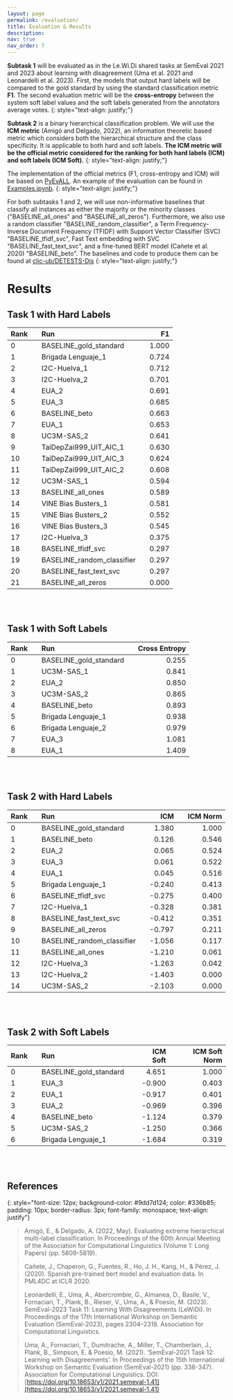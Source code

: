 ```yaml
---
layout: page
permalink: /evaluation/
title: Evaluation & Results
description:
nav: true
nav_order: 7
---
```


**Subtask 1** will be evaluated as in the Le.Wi.Di shared tasks at
SemEval 2021 and 2023 about learning with disagreement (Uma et al. 2021 and Leonardelli et al. 2023).
First, the models that output hard labels will be compared to the gold standard by using the standard
classification metric **F1**. The second evaluation metric will be the **cross-entropy** between the system
soft label values and the soft labels generated from the annotators average votes.
{: style="text-align: justify;"}

**Subtask 2** is a binary hierarchical classification problem. We will use
  the **ICM metric** (Amigó and Delgado, 2022), an information theoretic based metric which
  considers both the hierarchical structure and the class specificity. It is applicable to both hard and
  soft labels. **The ICM metric will be the official metric considered for the ranking for both hard labels (ICM)
  and soft labels (ICM Soft).**
{: style="text-align: justify;"}

The implementation of the official metrics (F1, cross-entropy and ICM) will be based on [PyEvALL](https://github.com/UNEDLENAR/PyEvALL).
An example of the evaluation can be found in [Examples.ipynb](https://github.com/clic-ub/DETESTS-Dis/blob/main/Examples.ipynb).
{: style="text-align: justify;"}

For both subtasks 1 and 2, we will use non-informative baselines that classify all instances as either
the majority or the minority classes ("BASELINE_all_ones" and "BASELINE_all_zeros"). Furthermore, we also use a random
classifier "BASELINE_random_classifier", a Term Frequency-Inverse Document Frequency (TFIDF) with Support Vector Classifier (SVC) "BASELINE_tfidf_svc",
Fast Text embedding with SVC "BASELINE_fast_text_svc", and a fine-tuned BERT model (Cañete et al. 2020) "BASELINE_beto".
The baselines and code to produce them can be found at [clic-ub/DETESTS-Dis](https://github.com/clic-ub/DETESTS-Dis)
{: style="text-align: justify;"}

# Results

## Task 1 with Hard Labels


|   Rank |   | Run                        |   |    F1 |
|:-------|---|:---------------------------|---|------:|
|      0 |   | BASELINE_gold_standard     |   | 1.000 |
|      1 |   | Brigada Lenguaje_1         |   | 0.724 |
|      2 |   | I2C-Huelva_1               |   | 0.712 |
|      3 |   | I2C-Huelva_2               |   | 0.701 |
|      4 |   | EUA_2                      |   | 0.691 |
|      5 |   | EUA_3                      |   | 0.685 |
|      6 |   | BASELINE_beto              |   | 0.663 |
|      7 |   | EUA_1                      |   | 0.653 |
|      8 |   | UC3M-SAS_2                 |   | 0.641 |
|      9 |   | TaiDepZai999_UIT_AIC_1     |   | 0.630 |
|     10 |   | TaiDepZai999_UIT_AIC_3     |   | 0.624 |
|     11 |   | TaiDepZai999_UIT_AIC_2     |   | 0.608 |
|     12 |   | UC3M-SAS_1                 |   | 0.594 |
|     13 |   | BASELINE_all_ones          |   | 0.589 |
|     14 |   | VINE Bias Busters_1        |   | 0.581 |
|     15 |   | VINE Bias Busters_2        |   | 0.552 |
|     16 |   | VINE Bias Busters_3        |   | 0.545 |
|     17 |   | I2C-Huelva_3               |   | 0.375 |
|     18 |   | BASELINE_tfidf_svc         |   | 0.297 |
|     19 |   | BASELINE_random_classifier |   | 0.297 |
|     20 |   | BASELINE_fast_text_svc     |   | 0.297 |
|     21 |   | BASELINE_all_zeros         |   | 0.000 |

<br><br>

## Task 1 with Soft Labels

|   Rank |   | Run                    |   |   Cross Entropy |
|:-------|---|:-----------------------|---|----------------:|
|      0 |   | BASELINE_gold_standard |   |           0.255 |
|      1 |   | UC3M-SAS_1             |   |           0.841 |
|      2 |   | EUA_2                  |   |           0.850 |
|      3 |   | UC3M-SAS_2             |   |           0.865 |
|      4 |   | BASELINE_beto          |   |           0.893 |
|      5 |   | Brigada Lenguaje_1     |   |           0.938 |
|      6 |   | Brigada Lenguaje_2     |   |           0.979 |
|      7 |   | EUA_3                  |   |           1.081 |
|      8 |   | EUA_1                  |   |           1.409 |

<br><br>

## Task 2 with Hard Labels

|   Rank |   | Run                        |   |    ICM |   |   ICM Norm |
|:-------|---|:---------------------------|---|-------:|---|-----------:|
|      0 |   | BASELINE_gold_standard     |   |  1.380 |   |      1.000 |
|      1 |   | BASELINE_beto              |   |  0.126 |   |      0.546 |
|      2 |   | EUA_2                      |   |  0.065 |   |      0.524 |
|      3 |   | EUA_3                      |   |  0.061 |   |      0.522 |
|      4 |   | EUA_1                      |   |  0.045 |   |      0.516 |
|      5 |   | Brigada Lenguaje_1         |   | -0.240 |   |      0.413 |
|      6 |   | BASELINE_tfidf_svc         |   | -0.275 |   |      0.400 |
|      7 |   | I2C-Huelva_1               |   | -0.328 |   |      0.381 |
|      8 |   | BASELINE_fast_text_svc     |   | -0.412 |   |      0.351 |
|      9 |   | BASELINE_all_zeros         |   | -0.797 |   |      0.211 |
|     10 |   | BASELINE_random_classifier |   | -1.056 |   |      0.117 |
|     11 |   | BASELINE_all_ones          |   | -1.210 |   |      0.061 |
|     12 |   | I2C-Huelva_3               |   | -1.263 |   |      0.042 |
|     13 |   | I2C-Huelva_2               |   | -1.403 |   |      0.000 |
|     14 |   | UC3M-SAS_2                 |   | -2.103 |   |      0.000 |

<br><br>

## Task 2 with Soft Labels

|   Rank |   | Run                    |   |   ICM Soft |   |   ICM Soft Norm |
|:-------|---|:-----------------------|---|-----------:|---|----------------:|
|      0 |   | BASELINE_gold_standard |   |      4.651 |   |           1.000 |
|      1 |   | EUA_3                  |   |     -0.900 |   |           0.403 |
|      2 |   | EUA_1                  |   |     -0.917 |   |           0.401 |
|      3 |   | EUA_2                  |   |     -0.969 |   |           0.396 |
|      4 |   | BASELINE_beto          |   |     -1.124 |   |           0.379 |
|      5 |   | UC3M-SAS_2             |   |     -1.250 |   |           0.366 |
|      6 |   | Brigada Lenguaje_1     |   |     -1.684 |   |           0.319 |

<br><br>

## References

{: style="font-size: 12px; background-color: #9dd7d124; color: #336b85; padding: 10px; border-radius:
3px; font-family: monospace; text-align: justify"}

> Amigó, E., & Delgado, A. (2022, May). Evaluating extreme hierarchical multi-label classification. In
> Proceedings of the 60th Annual Meeting of the Association for Computational Linguistics (Volume 1: Long
> Papers) (pp. 5809-5819).
>
> Cañete, J., Chaperon, G., Fuentes, R., Ho, J. H., Kang, H., & Pérez, J. (2020). Spanish pre-trained
> bert model and evaluation data. In PML4DC at ICLR 2020.
>
> Leonardelli, E., Uma, A., Abercrombie, G., Almanea, D., Basile, V., Fornaciari, T., Plank, B., Rieser,
> V., Uma, A., & Poesio, M. (2023). SemEval-2023 Task 11: Learning With Disagreements (LeWiDi). In
> Proceedings of the 17th International Workshop on Semantic Evaluation (SemEval-2023), pages 2304–2318.
> Association for Computational Linguistics.
>
> Uma, A., Fornaciari, T., Dumitrache, A., Miller, T., Chamberlain, J., Plank, B., Simpson, E. & Poesio,
> M. (2021). ‘SemEval-2021 Task 12: Learning with Disagreements’. In Proceedings of the 15th
> International Workshop on Semantic Evaluation (SemEval-2021) (pp. 338-347). Association for
> Computational Linguistics. DOI:
> [https://doi.org/10.18653/v1/2021.semeval-1.41](https://doi.org/10.18653/v1/2021.semeval-1.41)
